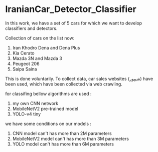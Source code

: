 # IranianCar_Detector_Classifier
In this work, we have a set of 5 cars for which we want to develop classifiers and detectors. 

Collection of cars on the list now: 
1) Iran Khodro Dena and Dena Plus 
2) Kia Cerato 
3) Mazda 3N and Mazda 3 
4) Peugeot 206 
5) Saipa Saina 

This is done voluntarily. 
To collect data, car sales websites (شیپور) have been used, which have been collected via web crawling.

for classifing bellow algorithms are used :
1) my own CNN network
2) MobileNetV2 pre-trained model
3) YOLO-v4 tiny

we have some conditions on our models :
1) CNN model can't has more than 2M parameters
2) MobileNetV2 model can't has more than 3M parameters
3) YOLO model can't has more than 6M parameters
